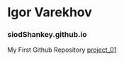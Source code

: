 # Igor Varekhov
### siodShankey.github.io
My First Github Repository
[project_01](https://siodshankey.github.io/proejct_01/)
